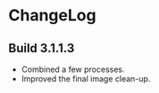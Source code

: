 # ChangeLog #

## Build 3.1.1.3 ##

- Combined a few processes.
- Improved the final image clean-up.